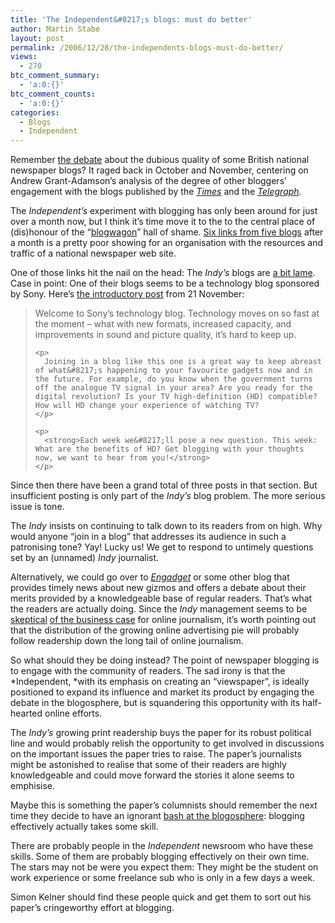 ```yaml
---
title: 'The Independent&#8217;s blogs: must do better'
author: Martin Stabe
layout: post
permalink: /2006/12/28/the-independents-blogs-must-do-better/
views:
  - 270
btc_comment_summary:
  - 'a:0:{}'
btc_comment_counts:
  - 'a:0:{}'
categories:
  - Blogs
  - Independent
---
```

Remember [the debate][1] about the dubious quality of some British national newspaper blogs? It raged back in October and November, centering on Andrew Grant-Adamson&#8217;s analysis of the degree of other bloggers&#8217; engagement with the blogs published by the [*Times*][2] and the *[Telegraph][3].*

The *Independent&#8217;s* experiment with blogging has only been around for just over a month now, but I think it&#8217;s time move it to the to the central place of (dis)honour of the &#8220;[blogwagon][4]&#8221; hall of shame. [Six links from five blogs][5] after a month is a pretty poor showing for an organisation with the resources and traffic of a national newspaper web site.

One of those links hit the nail on the head: The *Indy&#8217;s* blogs are [a bit lame][6]. Case in point: One of their blogs seems to be a technology blog sponsored by Sony. Here&#8217;s [the introductory post][7] from 21 November:

<div class="entry-body">
  <blockquote>
    <p>
      Welcome to Sony&#8217;s technology blog. Technology moves on so fast at the moment – what with new formats, increased capacity, and improvements in sound and picture quality, it&#8217;s hard to keep up.
    </p>
    
    <p>
      Joining in a blog like this one is a great way to keep abreast of what&#8217;s happening to your favourite gadgets now and in the future. For example, do you know when the government turns off the analogue TV signal in your area? Are you ready for the digital revolution? Is your TV high-definition (HD) compatible? How will HD change your experience of watching TV?
    </p>
    
    <p>
      <strong>Each week we&#8217;ll pose a new question. This week: What are the benefits of HD? Get blogging with your thoughts now, we want to hear from you!</strong>
    </p>
  </blockquote>
</div>

Since then there have been a grand total of three posts in that section. But insufficient posting is only part of the *Indy&#8217;s* blog problem. The more serious issue is tone.

The *Indy* insists on continuing to talk down to its readers from on high. Why would anyone &#8220;join in a blog&#8221; that addresses its audience in such a patronising tone? Yay! Lucky us! We get to respond to untimely questions set by an (unnamed) *Indy* journalist.

Alternatively, we could go over to *[Engadget][8]* or some other blog that provides timely news about new gizmos and offers a debate about their merits provided by a knowledgeable base of regular readers. That&#8217;s what the readers are actually doing. Since the *Indy* management seems to be [skeptical][9] [of the business case][10] for online journalism, it&#8217;s worth pointing out that the distribution of the growing online advertising pie will probably follow readership down the long tail of online journalism.

So what should they be doing instead? The point of newspaper blogging is to engage with the community of readers. The sad irony is that the *Independent, *with its emphasis on creating an &#8220;viewspaper&#8221;, is ideally positioned to expand its influence and market its product by engaging the debate in the blogosphere, but is squandering this opportunity with its half-hearted online efforts.

The *Indy&#8217;s* growing print readership buys the paper for its robust political line and would probably relish the opportunity to get involved in discussions on the important issues the paper tries to raise. The paper&#8217;s journalists might be astonished to realise that some of their readers are highly knowledgeable and could move forward the stories it alone seems to emphisise.

Maybe this is something the paper&#8217;s columnists should remember the next time they decide to have an ignorant [bash at the blogosphere][11]: blogging effectively actually takes some skill.

There are probably people in the *Independent* newsroom who have these skills. Some of them are probably blogging effectively on their own time. The stars may not be were you expect them: They might be the student on work experience or some freelance sub who is only in a few days a week.

Simon Kelner should find these people quick and get them to sort out his paper&#8217;s cringeworthy effort at blogging.

 [1]: http://www.wordblog.co.uk/2006/11/05/what-is-the-purpose-of-newspaper-blogs-reprise/
 [2]: http://www.wordblog.co.uk/2006/10/30/religion-tops-times-blogs/
 [3]: http://www.wordblog.co.uk/2006/11/05/technology-tops-telegraph-blogs/
 [4]: http://strange.corante.com/archives/2006/09/18/why_i_blog_and_why_the_msm_should_and_many_times_shouldnt.php
 [5]: http://www.technorati.com/search/indyblogs.typepad.com%2Findependent%2F
 [6]: http://staff.interesource.com/tim/dec2006/independent.htm
 [7]: http://indyblogs.typepad.com/independent/the_sony_technology_blog/index.html
 [8]: http://www.engadget.com/
 [9]: http://www.pressgazette.co.uk/article/220606/contrary_to_popular_opinion
 [10]: http://www.pressgazette.co.uk/article/200706/independent_website_second
 [11]: http://www.chickyog.net/2006/07/28/journojism-blog-envy/